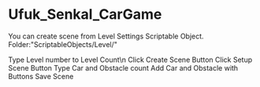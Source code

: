 # Ufuk_Senkal_CarGame

You can create scene from Level Settings Scriptable Object. Folder:"ScriptableObjects/Level/"

Type Level number to Level Count\n
Click Create Scene Button 
Click Setup Scene Button
Type Car and Obstacle count
Add Car and Obstacle with Buttons
Save Scene
